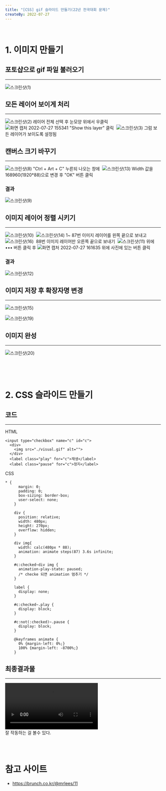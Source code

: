 ```yaml
---
title: "[CSS] gif 슬라이드 만들기(22년 전국대회 문제)"
createBy: 2022-07-27
---
```

​


# 1. 이미지 만들기

## 포토샵으로 gif 파일 불러오기
---
![스크린샷(1)](https://user-images.githubusercontent.com/71883310/181180859-dabf83a7-6cf0-4810-82f1-ecf31963fb76.png)

## 모든 레이어 보이게 처리
---
![스크린샷(2)](https://user-images.githubusercontent.com/71883310/181181234-6b8fc32a-bc1e-45ce-91b8-e0458b0f05eb.png)
레이어 전체 선택 후 눈모양 위에서 우클릭
​
![화면 캡처 2022-07-27 155341](https://user-images.githubusercontent.com/71883310/181181295-00b16fbf-305b-45c6-8592-1e8d78ffc8d1.png)
"Show this layer" 클릭
​
![스크린샷(3)](https://user-images.githubusercontent.com/71883310/181181622-a549d6b6-27e7-42e0-ab3e-235b041d5de5.png)
그럼 보든 레이어가 보이도록 설정됨

## 캔버스 크기 바꾸기
---
![스크린샷(8)](https://user-images.githubusercontent.com/71883310/181184987-c4b5bf7e-5c4d-43de-9348-b48c7a1e774f.png)
"Ctrl + Art + C" 누른되 나오는 창에 
​
![스크린샷(13)](https://user-images.githubusercontent.com/71883310/181185284-ba7881b7-602a-4552-b952-ba25561135ce.png)
Width 값을 168960(1920*88)으로 변경 후 "OK" 버튼 클릭
​

### 결과
![스크린샷(9)](https://user-images.githubusercontent.com/71883310/181184991-e6f3f5aa-3418-470c-806e-9ded67f1430e.png)

## 이미지 레이어 정렬 시키기
---
![스크린샷(10)](https://user-images.githubusercontent.com/71883310/181184999-581f90c4-70c0-48a0-8b21-8bddd137a1bc.png)
​
![스크린샷(14)](https://user-images.githubusercontent.com/71883310/181186605-c9c04656-4a2e-4c98-9a83-21c7dc9b35d9.png)
1~ 87번 이미지 레이어를 왼쪽 끝으로 보내고
​
![스크린샷(16)](https://user-images.githubusercontent.com/71883310/181186612-281f65da-72c6-412b-8874-bfc4cfe3198d.png)
​
88번 이미지 레이어만 오른쪽 끝으로 보내기
​
![스크린샷(11)](https://user-images.githubusercontent.com/71883310/181185017-b57dd90d-34e9-4452-9fe9-e3d8bbea0802.png)
위에 ••• 버튼 클릭 후
![화면 캡처 2022-07-27 161635](https://user-images.githubusercontent.com/71883310/181185512-90f668b6-f756-4240-b210-26e56aa488e2.png)
위에 사진에 있는 버튼 클릭
​

### 결과​
![스크린샷(12)](https://user-images.githubusercontent.com/71883310/181185023-513aed52-db89-4348-89fc-88b4d0ae10fa.png)

## 이미지 저장 후 확장자명 변경
---
![스크린샷(15)](https://user-images.githubusercontent.com/71883310/181186509-08d0e6f2-b1d2-423b-a5ad-2725f7889764.png)

![스크린샷(19)](https://user-images.githubusercontent.com/71883310/181187297-80f53952-bbba-4717-86b9-381cbdf7a860.png)

## 이미지 완성
---
![스크린샷(20)](https://user-images.githubusercontent.com/71883310/181187305-556c7d63-8103-40bd-a268-7819e77a50b0.png)

<br>
<br>
<br>

# 2. CSS 슬라이드 만들기

## 코드
---
HTML
```
<input type="checkbox" name="c" id="c">
  <div>
    <img src="./visual.gif" alt="">
  </div>
  <label class="play" for="c">재생</label>
  <label class="pause" for="c">정지</label>
```

CSS
```
* {
      margin: 0;
      padding: 0;
      box-sizing: border-box;
      user-select: none;
    }

    div {
      position: relative;
      width: 480px;
      height: 270px;
      overflow: hidden;
    }
    
    div img{
      width: calc(480px * 88);
      animation: animate steps(87) 3.6s infinite;
    }

    #c:checked~div img {
      animation-play-state: paused;
      /* checke 되면 animation 멈추기 */
    }

    label {
      display: none;
    }

    #c:checked~.play {
      display: block;
    }

    #c:not(:checked)~.pause {
      display: block;
    }

    @keyframes animate {
      0% {margin-left: 0%;}
      100% {margin-left: -8700%;}
    }
```


## 최종결과물
---

<video autoplay controls>
    <source src="https://user-images.githubusercontent.com/71883310/190556751-f8405149-98b5-47d5-a35c-0442a8077005.mov">
</video>
<br>
잘 작동하는 걸 볼수 있다.


<br><br>

# 참고 사이트
- https://brunch.co.kr/@mrlees/11